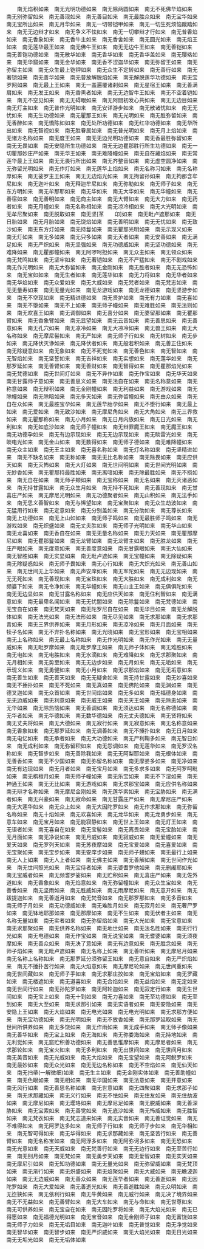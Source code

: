 <!-- { "loadSidebar": true } -->
　　南无焰积如来　南无光明功德如来　南无除两圆如来　南无不死佛华焰如来　南无别弥留如来　南无善现如来　南无善目如来　南无最胜众如来　南无宝华如来　南无宝所出如来　南无月华如来　南无一切带铠甲如来　南无一切生死烦恼蹴踏如来　南无无边辩才如来　南无争义不怯如来　南无一切攀辩才行如来　南无普香焰如来　南无香象如来　南无香牛主如来　南无香舍如来　南无圆光如来　南无焰王如来　南无莲华最王如来　南无佛牛王如来　南无无边牛王如来　南无善铠如来　南无善铠功德如来　南无散华如来　南无香华如来　南无香华盖如来　南无璎珞如来　南无华窟如来　南无金华如来　南无香不涩迦华如来　南无弥留王如来　南无弥留主如来　南无众生最上铠钾如来　南无众生不定转如来　南无善行如来　南无著铠如来　南无善华如来　南无普放解脱焰如来　南无解脱莲华功德如来　南无宝罗网如来　南无最上王如来　南无一盖遍覆诸刹如来　南无星宿王如来　南无善满肩如来　南无发王如来　南无香熏者如来　南无无边智牛王如来　南无不空着铠如来　南无不空见如来　南无无碍眼如来　南无阿閦初发心共如来　南无无边目如来　南无灯主如来　南无普作光明如来　南无安详游步如来　南无散诸忧如来　南无无忧如来　南无生功德如来　南无瞿那王如来　南无光明如来　南无胜弥留如来　南无香醉如来　南无憍陈如如来　南无处所功德如来　南无红华功德如来　南无华所出如来　南无智视如来　南无胜眷属如来　南无普光明如来　南无月上焰如来　南无诸方名称如来　南无度王如来　南无无边光明功德如来　南无香最胜弥留如来　南无无畏如来　南无安隐所生功德如来　南无无边瞿那胜行所生功德如来　南无一切瞿那妙庄严如来　南无华王如来　南无难降幢如来　南无自在藏焰如来　南无常莲华最上王如来　南无无畏行所出如来　南无齐整音如来　南无虚空圆净如来　南无弥留光明如来　南无作灯如来　南无莲华上焰如来　南无名称习如来　南无名称厚如来　南无娑罗主王如来　南无无边焰光如来　南无拘留孙如来　南无拘那含牟尼如来　南无迦叶如来　南无释迦牟尼如来　南无弥勒如来　南无师子如来　南无东方明如来　南无牟那耶如来　南无华如来　南无大华如来　南无华幢如来　南无善宿如来　南无善明如来　南无商主如来　南无大臂如来　南无大力如来　南无药者如来　南无月幢如来　南无名称相如来　南无凉冷相如来　南无大光明如来　南无牟尼聚如来　南无脱取如来　南无坚[革　　卬]如来　南无毗卢遮那如来　南无日胎如来　南无月胎如来　南无饶焰如来　南无善明如来　南无无忧如来　南无致沙如来　南无东方灯如来　南无持鬘如来　南无瞿那光明如来　南无示现义如来　南无灯如来　南无多如来　南无只多如来　南无灭者如来　南无安善如来　南无满足如来　南无严炽如来　南无坚强如来　南无功德威如来　南无坚功德如来　南无难降如来　南无瞿那幢如来　南无阿啰呵担如来　南无众主如来　南无领众如来　南无梵鸣如来　南无坚牢如来　南无著铠如来　南无不严猛如来　南无不剧戏如来　南无作光明如来　南无大弥留如来　南无金刚如来　南无胜者如来　南无无恐怖如来　南无宝如如来　南无生者如来　南无莲华如来　南无力将如来　南无华者如来　南无华焰如来　南无众爱如来　南无大威如来　南无梵者如来　南无梵志如来　南无无量寿如来　南无无量光如来　南无龙游戏如来　南无龙德如来　南无坚游步如来　南无不空现如来　南无精进德如来　南无贤护如来　南无有力如来　南无喜如来　南无不堕如来　南无不上如来　南无师子幢如来　南无难胜如来　南无法则如来　南无欢喜王如来　南无调御如来　南无喜分如来　南无婆留那如来　南无瞿那臂如来　南无香象臂如来　南无显望如来　南无云音如来　南无善思如来　南无善意如来　南无孔穴如来　南无凉冷如来　南无大凉冷如来　南无兽王如来　南无大名称如来　南无摩尼髻如来　南无严如来　南无师子行如来　南无树如来　南无步如来　南无降伏灭诤如来　南无降伏者如来　南无般若积如来　南无善正住如来　南无除疑意如来　南无象如来　南无不死觉如来　南无善色如来　南无智如来　南无智焰如来　南无坚誓如来　南无吉祥如来　南无实想如来　南无莲华如来　南无那罗延如来　南无善臂如来　南无善财如来　南无智得如来　南无瞿那焰光如来　南无梵德如来　南无世间灯如来　南无不异作如来　南无作宝如来　南无华天如来　南无甘露师子意如来　南无善思义如来　南无法自在如来　南无名称意如来　南无称意如来　南无辩积如来　南无金刚幢如来　南无利益如来　南无游戏如来　南无除幢如来　南无除暗如来　南无多天如来　南无弥留幢如来　南无由众如来　南无自在众如来　南无最胜宝孕如来　南无莲华胎孕如来　南无不堕行如来　南无最上如来　南无爱如来　南无致沙如来　南无摩尼角如来　南无大角如来　南无三界救如来　南无瞿那称如来　南无小月如来　南无日月内族如来　南无日光如来　南无利如来　南无如底沙如来　南无师子幢如来　南无辩罪魔王如来　南无魔王如来　南无功德孕如来　南无有边示现如来　南无无边示现如来　南无睒雷光如来　南无睒电光如来　南无金山如来　南无数得如来　南无师子德如来　南无难降幢如来　南无众主如来　南无王主如来　南无喜名称如来　南无灯名称如来　南无坚精进如来　南无不缺名如来　南无称如来　南无无比名称如来　南无除畏如来　南无应供天如来　南无灭怖如来　南无大灯如来　南无世间明如来　南无世间光明如来　南无妙香如来　南无瞿那持最胜如来　南无离喑如来　南无除最胜如来　南无不损如来　南无自在如来　南无师子颊如来　南无宝称如来　南无名如来　南无灭诸恶如来　南无持甘露如来　南无众生月如来　南无持不死如来　南无善现如来　南无甘喜庄严如来　南无摩尼光明如来　南无功德聚者如来　南无山积如来　南无法手如来　南无思义善智如来　南无与悕望如来　南无宝聚如来　南无众生劫波如来　南无猛用行如来　南无定意如来　南无分别盖如来　南无分助如来　南无尊长如来　南无上功德如来　南无上山如如来　南无师子鸣如来　南无最胜师子鸣如来　南无游戏如来　南无炽盛如来　南无丈夫胜如来　南无师子光明如来　南无华山如来　南无龙喜如来　南无香自在如来　南无无量名称如来　南无力天如来　南无瞿那摩尼如来　南无瞿那鬘如来　南无龙臂如来　南无龙臂主如来　南无胜龙如来　南无庄严眼如来　南无度意如来　南无善度意如来　南无甘露眼如来　南无大仙如来　南无智胜如来　南无实显如来　南无毗卢遮如来　南无宝幢如来　南无除疑如来　南无除疑惑如来　南无师子畏如来　南无心行如来　南无大炽光如来　南无善山如来　南无世间无上华如来　南无声安庠如来　南无军陀如来　南无无边现如来　南无无死如来　南无善现如来　南无宝珠如来　南无大胜如来　南无成利如来　南无频婆下如来　南无令净如来　南无华幢如来　南无山主王如来　南无俱俱陀如来　南无无边显如来　南无甘露名称如来　南无应供天如来　南无住利智如来　南无满意如来　南无最卑名闻如来　南无无忧闇如来　南无除鬘如来　南无梵德如来　南无宝自在如来　南无梵天如来　南无陀罗尼自在如来　南无华目如来　南无龙解脱体如来　南无法光如来　南无法形如来　南无尽见如来　南无求那如来　南无求那青如来　南无三界供养如来　南无月形如来　南无凉冷如来　南无月面如来　南无犊子名如来　南无不弃扑名称如来　南无光晓如来　南无宝形如来　南无宝相如来　南无上名称如来　南无最上名称如来　南无作光明如来　南无作光如来　南无无量威如来　南无毗罗摩如来　南无毗罗摩王如来　南无师子体如来　南无难胜如来　南无电如来　南无电胜如来　南无水滴如来　南无难降如来　南无求那聚如来　南无月相如来　南无势至如来　南无无边步如来　南无月如来　南无无垢如来　南无示现义如来　南无勇健如来　南无小月如来　南无求那焰如来　南无无垢意如来　南无善生如来　南无善天如来　南无无疑舍如来　南无持甘露如来　南无妙喜如来　南无不捶扑如来　南无不死如来　南无真如来　南无佛陀如来　南无渊如来　南无德叉迦如来　南无众首如来　南无世间焰如来　南无多如来　南无福德身如来　南无无边威如来　南无利意如来　南无威王如来　南无天王如来　南无除恚如来　南无华如来　南无除热恼如来　南无善调如来　南无须达如来　南无名称德如来　南无华者如来　南无华德如来　南无数华德如来　南无丈夫德如来　南无贤将如来　南无丈夫将如来　南无大德如来　南无寂行如来　南无寂意如来　南无名称意如来　南无香象如来　南无那罗延如来　南无调善如来　南无不捶扑如来　南无日月如来　南无电忆如来　南无承者如来　南无大功德如来　南无尸利鞠多如来　南无智日如来　南无成利如来　南无弥留积如来　南无怨调如来　南无莲华如来　南无罗汉名称如来　南无智步如来　南无善除我如来　南无无阿梨耶如来　南无根体如来　南无善香如来　南无不少国如来　南无弥留名称如来　南无摩娄多如来　南无净如来　南无有边现如来　南无月者如来　南无宝月如来　南无多求多如来　南无阿罗呵毗如来　南无栴檀月如来　南无师子幢如来　南无乐宝如来　南无不下湿如来　南无神通王如来　南无无比如来　南无游戏如来　南无求那宝如来　南无应供名称如来　南无辩才名称如来　南无摩尼金刚如来　南无莲华索如来　南无宝胁如来　南无满者如来　南无兴豪如来　南无寂命如来　南无甘露庄严如来　南无摩尼庄严如来　南无大莲华如来　南无众上如来　南无大因陀罗如来　南无作求那如来　南无弥留名称如来　南无十焰如来　南无欢喜如来　南无龙华如来　南无龙勇步如来　南无意车如来　南无宝月如来　南无能寂静如来　南无世上王如来　南无灯王如来　南无语者如来　南无喜自在如来　南无宝髻如来　南无离畏如来　南无宝胎如来　南无月面如来　南无净说如来　南无月威如来　南无寂威如来　南无爱幢如来　南无爱天如来　南无罗列天如来　南无苏夜摩如来　南无宝爱如来　南无喜爱如来　南无宝聚如来　南无宝步如来　南无安庠步如来　南无师子翅如来　南无最行上如来　南无人上如来　南无人上者如来　南无佛主如来　南无善解如来　南无世间作光如来　南无世间照光如来　南无宝侍者如来　南无婆耆罗他如来　南无删阇耶如来　南无宝威者如来　南无频耆罗娑如来　南无贮积如来　南无喜庄严如来　南无佐外道如来　南无香象如来　南无焰意如来　南无弥留幢如来　南无众生宝如来　南无善香如来　南无坚雨如来　南无胜威如来　南无雨摩尼如来　南无意开如来　南无跋提迦如来　南无善逝月如来　南无梵音如来　南无那罗那如来　南无多音如来　南无师子月如来　南无功德威如来　南无难胜月如来　南无寂月如来　南无奢尸罗如来　南无钵地耶那如来　南无那摩如来　南无不生如来　南无伏者主如来　南无名称无量如来　南无实者如来　南无弥留焰如来　南无大光如来　南无宝意如来　南无求那聚如来　南无供养名称如来　南无地世如来　南无法名胜如来　南无行行光如来　南无电德如来　南无作宝如来　南无说宝如来　南无耆婆如来　南无须夜摩如来　南无善众如来　南无决了意如来　南无有边意如来　南无胜念如来　南无师子焰如来　南无毗卢遮如来　南无名称上如来　南无善听如来　南无摩尼月如来　南无名称上名称如来　南无那罗延分须弥留王如来　南无意自如来　南无严炽焰如来　南无不捶扑苦行如来　南无火焰意如来　南无摩尼轮如来　南无世间重如来　南无世间藏如来　南无师子手如来　南无求那庄挍如来　南无宝焰如来　南无罗藏如来　南无楼遮如来　南无道喜如来　南无合焰如来　南无益焰如来　南无定如来　南无世间行如来　南无孙陀罗如来　南无阿轮迦如来　南无寂定行如来　南无生世间如来　南无宝上如来　南无十到如来　南无力喜如来　南无至功德如来　南无至到如来　南无大至如来　南无求那引如来　南无实语者如来　南无安隐如来　南无安隐上王如来　南无大焰如来　南无电光如来　南无电光明如来　南无求那方便如来　南无宝功德如来　南无光明如来　南无不放香如来　南无那罗延取如来　南无世间所供养如来　南无多饶如来　南无作雨如来　南无成手如来　南无师子像如来　南无善华如来　南无宝上如来　南无海如来　南无弥娄海如来　南无持地如来　南无利觉如来　南无窟贮积善功德如来　南无善思惟摩如来　南无摩尼者如来　南无求那轮如来　南无宝火如来　南无多利如来　南无出世间如来　南无世间月如来　南无美音如来　南无光威如来　南无大焰如来　南无宝望如来　南无阿鲵罗如来　南无最妙如来　南无众光如来　南无无边名称如来　南无不空焰如来　南无仙天如来　南无扫帚(一解微细)如来　南无生主如来　南无金刚实体如来　南无善助幢如来　南无色眼如来　南无相如来　南无华国如来　南无法意如来　南无开意如来　南无风行如来　南无善思名称如来　南无世意如来　南无四聚如来　南无求那子如来　南无求那藏如来　南无义行如来　南无不怯如来　南无住友如来　南无住劫波如来　南无摩尼如来　南无璎珞如来　南无摩尼足如来　南无脱威如来　南无善深胁如来　南无宝索如来　南无善觉如来　南无底沙如来　南无怖威如来　南无胜智如来　南无梵衣如来　南无梵志道来如来　南无实音如来　南无善证觉如来　南无不难得如来　南无阿罗达多如来　南无师子行如来　南无师子步如来　南无华相如来　南无智可得如来　南无华得如来　南无求那藏如来　南无坚苦行如来　南无善臂如来　南无名称宝如来　南无阿浮多如来　南无阿弥诃多如来　南无无恐如来　南无光意如来　南无天威如来　南无梵善行如来　南无无边行如来　南无至苦行如来　南无别月如来　南无梵如来　南无勇步天如来　南无爱智如来　南无实天如来　南无摩尼引如来　南无知功德如来　南无无量光如来　南无弥留威如来　南无梵顶如来　南无渐行如来　南无炽盛如来　南无焰聚如来　南无大威如来　南无瞻波迦如来　南无无边威如来　南无善众如来　南无莲华者如来　南无善逝如来　南无因陀罗如来　南无大爱如来　南无善逝光如来　南无善逝胜如来　南无众明如来　南无迮狭如来　南无依利行如来　南无牛黄如来　南无威行如来　南无决了境界如来　南无不无益如来　南无善臂如来　南无大车如来　南无与命如来　南无世尊如来　南无可供养如来　南无宝自在如来　南无因陀罗将如来　南无大焰光如来　南无已得愿如来　南无福德光明如来　南无宝音如来　南无金刚师子如来　南无富饶如来　南无师子力如来　南无无垢目如来　南无迦叶如来　南无普觉如来　南无净觉如来　南无智华如来　南无智步如来　南无严炽威如来　南无大焰光如来　南无日光如来　南无无垢光如来　南无无垢体如来
